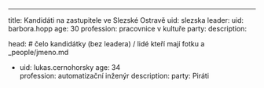 ---
title: Kandidáti na zastupitele ve Slezské Ostravě
uid: slezska
leader:
  uid: barbora.hopp
  age: 30
  profession: pracovnice v kultuře
  party:
  description: 

head: # čelo kandidátky (bez leadera) / lidé kteří mají fotku a _people/jmeno.md
  - uid: lukas.cernohorsky
    age: 34  
    profession: automatizační inženýr
    description: 
    party: Piráti